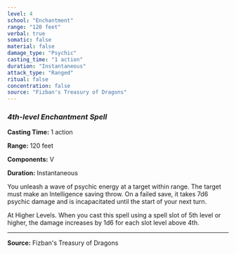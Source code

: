 ```yaml
---
level: 4
school: "Enchantment"
range: "120 feet"
verbal: true
somatic: false
material: false
damage_type: "Psychic"
casting_time: "1 action"
duration: "Instantaneous"
attack_type: "Ranged"
ritual: false
concentration: false
source: "Fizban's Treasury of Dragons"
---
```


### *4th-level Enchantment Spell*

**Casting Time:** 1 action

**Range:** 120 feet

**Components:** V

**Duration:** Instantaneous

You unleash a wave of psychic energy at a target within range. The target must make an Intelligence saving throw. On a failed save, it takes 7d6 psychic damage and is incapacitated until the start of your next turn.

At Higher Levels. When you cast this spell using a spell slot of 5th level or higher, the damage increases by 1d6 for each slot level above 4th.

---

**Source:** Fizban's Treasury of Dragons
